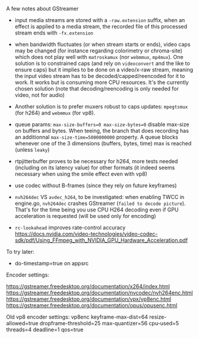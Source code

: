 A few notes about GStreamer

- input media streams are stored with a `-raw.extension` suffix, when an effect is applied to a media stream, the recorded file of this processed stream ends with `-fx.extension`

- when bandwidth fluctuates (or when stream starts or ends), video caps may be changed (for instance regarding colorimetry or chroma-site) which does not play well with `matroskamux` (nor `webmmux`, `mp4mux`). One solution is to constrained caps (and rely on `videoconvert` and the like to ensure caps) but it implies to be done on a video/x-raw stream, meaning the input video stream has to be decoded/capped/reencoded for it to work. It works but is consuming more CPU resources. It's the currently chosen solution (note that decoding/reencoding is only needed for video, not for audio)

- Another solution is to prefer muxers robust to caps updates: `mpegtsmux` (for h264) and `webmmux` (for vp8).

- queue params: `max-size-buffers=0 max-size-bytes=0` disable max-size on buffers and bytes. When teeing, the branch that does recording has an additionnal `max-size-time=5000000000` property. A queue blocks whenever one of the 3 dimensions (buffers, bytes, time) max is reached (unless `leaky`)

- rtpjitterbuffer proves to be necessary for h264, more tests needed (including on its latency value) for other formats (it indeed seems necessary when using the smile effect even with vp8)

- use codec without B-frames (since they rely on future keyframes)

- `nvh264dec` VS `avdec_h264`, to be investigated: when enabling TWCC in engine.go, `nvh264dec` crashes GStreamer (`failed to decode picture`). That's for the time being you use CPU H264 decoding even if GPU acceleration is requested (will be used only for encoding)

- `rc-lookahead` improves rate-control accuracy https://docs.nvidia.com/video-technologies/video-codec-sdk/pdf/Using_FFmpeg_with_NVIDIA_GPU_Hardware_Acceleration.pdf

To try later:

- do-timestamp=true on appsrc

Encoder settings:

https://gstreamer.freedesktop.org/documentation/x264/index.html
https://gstreamer.freedesktop.org/documentation/nvcodec/nvh264enc.html
https://gstreamer.freedesktop.org/documentation/vpx/vp8enc.html
https://gstreamer.freedesktop.org/documentation/opus/opusenc.html

Old vp8 encoder settings:
vp8enc keyframe-max-dist=64 resize-allowed=true dropframe-threshold=25 max-quantizer=56 cpu-used=5 threads=4 deadline=1 qos=true